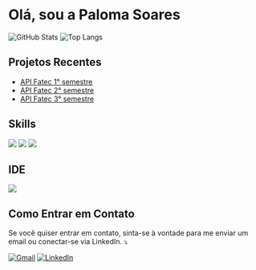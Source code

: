 # Olá, sou a Paloma Soares

![GitHub Stats](https://github-readme-stats.vercel.app/api?username=PalomaSoaresR&show_icons=true&count_private=true&hide=prs&theme=dark)
![Top Langs](https://github-readme-stats.vercel.app/api/top-langs/?username=PalomaSoaresR&layout=compact&theme=dark)

## Projetos Recentes

- [API Fatec 1° semestre](https://github.com/PalomaSoaresR/API-Porygon)
- [API Fatec 2° semestre](https://github.com/PalomaSoaresR/API-2-semestre)
- [API Fatec 3° semestre](https://github.com/PalomaSoaresR/morpheus)

## Skills 
<img src="https://img.shields.io/badge/Python-14354C?style=for-the-badge&logo=python&logoColor=white" />
<img src="https://img.shields.io/badge/Java-ED8B00?style=for-the-badge&logo=java&logoColor=white" /> 
<img src="https://img.shields.io/badge/Vue.js-35495E?style=for-the-badge&logo=vue.js&logoColor=4FC08D" />

## IDE
<img src="https://img.shields.io/badge/-Visual%20Studio%20Code-333333?style=flat&logo=visual-studio-code&logoColor=007ACC">


## Como Entrar em Contato

Se você quiser entrar em contato, sinta-se à vontade para me enviar um email ou conectar-se via LinkedIn. ⤵️

<p align="left">
  <a href="#" title="Gmail">
  <img src="https://img.shields.io/badge/-Gmail-FF0000?style=flat-square&labelColor=FF0000&logo=gmail&logoColor=white&link=[LINK-DO-SEU-GMAIL](https://paloma.soaresrocha@gmail.com)(mailto:seuemail@gmail.com)" alt="Gmail"/></a>
   <a href="#" title="LinkedIn">
  <img src="https://img.shields.io/badge/-Linkedin-0e76a8?style=flat-square&logo=Linkedin&logoColor=white&link=[LINK-DO-SEU-LINKEDIN](https://www.linkedin.com/in/paloma-soares-83a949208/)" alt="LinkedIn"/></a>
 
